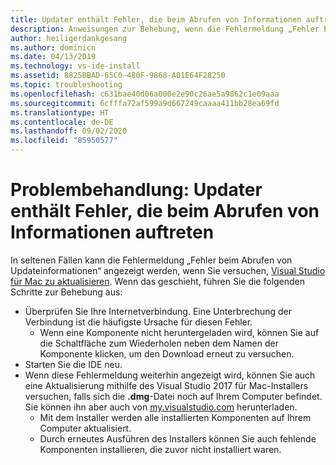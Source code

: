 ```yaml
---
title: Updater enthält Fehler, die beim Abrufen von Informationen auftreten
description: Anweisungen zur Behebung, wenn die Fehlermeldung „Fehler beim Abrufen von Updateinformationen“ in Visual Studio 2017 für Mac angezeigt wird
author: heiligerdankgesang
ms.author: dominicn
ms.date: 04/13/2019
ms.technology: vs-ide-install
ms.assetid: 8825BBAD-65C0-480F-9868-A01E64F28250
ms.topic: troubleshooting
ms.openlocfilehash: c631bae40d06a000e2e90c26ae5a9862c1e09aaa
ms.sourcegitcommit: 6cfffa72af599a9d667249caaaa411bb28ea69fd
ms.translationtype: HT
ms.contentlocale: de-DE
ms.lasthandoff: 09/02/2020
ms.locfileid: "85950577"
---
```

# <a name="troubleshooting-updater-has-errors-retrieving-information"></a>Problembehandlung: Updater enthält Fehler, die beim Abrufen von Informationen auftreten

In seltenen Fällen kann die Fehlermeldung „Fehler beim Abrufen von Updateinformationen“ angezeigt werden, wenn Sie versuchen, [Visual Studio für Mac zu aktualisieren](update.md). Wenn das geschieht, führen Sie die folgenden Schritte zur Behebung aus:

- Überprüfen Sie Ihre Internetverbindung. Eine Unterbrechung der Verbindung ist die häufigste Ursache für diesen Fehler.
  - Wenn eine Komponente nicht heruntergeladen wird, können Sie auf die Schaltfläche zum Wiederholen neben dem Namen der Komponente klicken, um den Download erneut zu versuchen.
- Starten Sie die IDE neu.
- Wenn diese Fehlermeldung weiterhin angezeigt wird, können Sie auch eine Aktualisierung mithilfe des Visual Studio 2017 für Mac-Installers versuchen, falls sich die **.dmg**-Datei noch auf Ihrem Computer befindet. Sie können ihn aber auch von [my.visualstudio.com](https://my.visualstudio.com/Downloads?q=Visual%20Studio%20for%20Mac) herunterladen.
  - Mit dem Installer werden alle installierten Komponenten auf Ihrem Computer aktualisiert.
  - Durch erneutes Ausführen des Installers können Sie auch fehlende Komponenten installieren, die zuvor nicht installiert waren.

